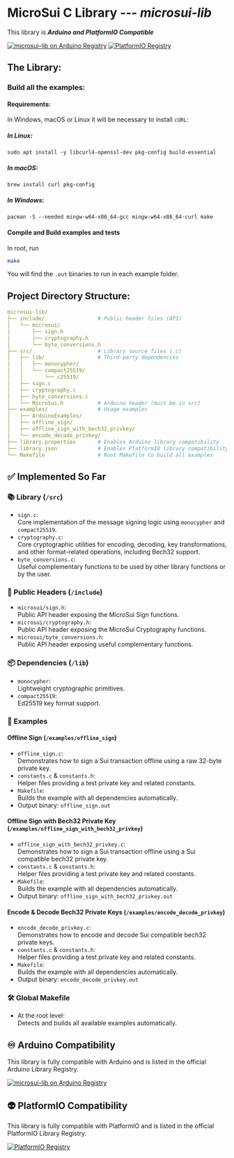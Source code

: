 # MicroSui C Library --- _microsui-lib_

This library is **_Arduino and PlatformIO Compatible_**

[![microsui-lib on Arduino Registry](https://img.shields.io/badge/Arduino-microsui--lib-blue.svg)](https://www.ardu-badge.com/MicroSui)
[![PlatformIO Registry](https://badges.registry.platformio.org/packages/gustavogb/library/microsui-lib.svg)](https://registry.platformio.org/libraries/gustavogb/microsui-lib)

## The Library:

### Build all the examples:

#### Requirements:

In Windows, macOS or Linux it will be necessary to install `cURL`:

##### In Linux:

```
sudo apt install -y libcurl4-openssl-dev pkg-config build-essential
```

##### In macOS:

```
brew install curl pkg-config
```

##### In Windows:

```
pacman -S --needed mingw-w64-x86_64-gcc mingw-w64-x86_64-curl make
```

#### Compile and Build examples and tests

In root, run

```bash
make
```

You will find the `.out` binaries to run in each example folder.

## Project Directory Structure:

```yaml
microsui-lib/
├── include/                 # Public header files (API)
│   └── microsui/
│       ├── sign.h
│       ├── cryptography.h
│       └── byte_conversions.h
├── src/                     # Library source files (.c)
│   ├── lib/                 # Third-party dependencies
│   │   ├── monocypher/
│   │   └── compact25519/
│   │       └── c25519/
│   ├── sign.c
│   ├── cryptography.c
│   ├── byte_conversions.c
│   └── MicroSui.h           # Arduino header (must be in src)
├── examples/                # Usage examples
│   ├── ArduinoExamples/
│   ├── offline_sign/
│   ├── offline_sign_with_bech32_privkey/
│   └── encode_decode_privkey/
├── library.properties       # Enables Arduino library compatibility
├── library.json             # Enables PlatformIO library compatibility
└── Makefile                 # Root Makefile to build all examples
```

## ✅ Implemented So Far

### 📚 Library (`/src`)

- `sign.c`:  
  Core implementation of the message signing logic using `monocypher` and `compact25519`.
- `cryptography.c`:  
  Core cryptographic utilities for encoding, decoding, key transformations, and other format-related operations, including Bech32 support.
- `byte_conversions.c`:  
  Useful complementary functions to be used by other library functions or by the user.

### 📂 Public Headers (`/include`)

- `microsui/sign.h`:  
  Public API header exposing the MicroSui Sign functions.
- `microsui/cryptography.h`:  
  Public API header exposing the MicroSui Cryptography functions.
- `microsui/byte_conversions.h`:  
  Public API header exposing useful complementary functions.

### 📦 Dependencies (`/lib`)

- `monocypher`:  
  Lightweight cryptographic primitives.
- `compact25519`:  
  Ed25519 key format support.

### 🧪 Examples

#### Offline Sign (`/examples/offline_sign`)

- `offline_sign.c`:  
  Demonstrates how to sign a Sui transaction offline using a raw 32-byte private key.
- `constants.c` & `constants.h`:  
  Helper files providing a test private key and related constants.
- `Makefile`:  
  Builds the example with all dependencies automatically.
- Output binary: `offline_sign.out`

#### Offline Sign with Bech32 Private Key (`/examples/offline_sign_with_bech32_privkey`)

- `offline_sign_with_bech32_privkey.c`:  
  Demonstrates how to sign a Sui transaction offline using a Sui compatible bech32 private key.
- `constants.c` & `constants.h`:  
  Helper files providing a test private key and related constants.
- `Makefile`:  
  Builds the example with all dependencies automatically.
- Output binary: `offline_sign_with_bech32_privkey.out`

#### Encode & Decode Bech32 Private Keys (`/examples/encode_decode_privkey`)

- `encode_decode_privkey.c`:  
  Demonstrates how to encode and decode Sui compatible bech32 private keys.
- `constants.c` & `constants.h`:  
  Helper files providing a test private key and related constants.
- `Makefile`:  
  Builds the example with all dependencies automatically.
- Output binary: `encode_decode_privkey.out`

### 🛠️ Global Makefile

- At the root level:  
  Detects and builds all available examples automatically.

## ♾ Arduino Compatibility

This library is fully compatible with Arduino and is listed in the official Arduino Library Registry.

[![microsui-lib on Arduino Registry](https://img.shields.io/badge/Arduino-microsui--lib-blue.svg)](https://registry.arduino.cc/libraries/microsui-lib)

## 👽 PlatformIO Compatibility

This library is fully compatible with PlatformIO and is listed in the official PlatformIO Library Registry.

[![PlatformIO Registry](https://badges.registry.platformio.org/packages/gustavogb/library/microsui-lib.svg)](https://registry.platformio.org/libraries/gustavogb/microsui-lib)
